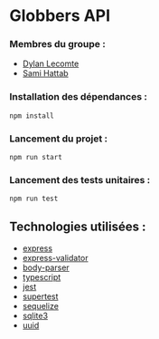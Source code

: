 # Globbers API

### Membres du groupe :

- [Dylan Lecomte](https://github.com/Prototype91)
- [Sami Hattab](https://github.com/Raze91)

### Installation des dépendances :

`npm install`

### Lancement du projet :

`npm run start`

### Lancement des tests unitaires :

`npm run test`

## Technologies utilisées :

- [express](https://www.npmjs.com/package/express)
- [express-validator](https://www.npmjs.com/package/express-validator)
- [body-parser](https://www.npmjs.com/package/body-parser)
- [typescript](https://www.npmjs.com/package/typescript)
- [jest](https://www.npmjs.com/package/jest)
- [supertest](https://www.npmjs.com/package/supertest)
- [sequelize](https://www.npmjs.com/package/sequelize)
- [sqlite3](https://www.npmjs.com/package/sqlite3)
- [uuid](https://www.npmjs.com/package/uuid)
